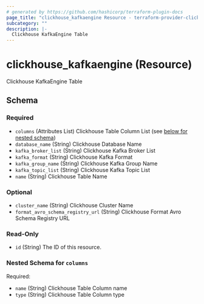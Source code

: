 ```yaml
---
# generated by https://github.com/hashicorp/terraform-plugin-docs
page_title: "clickhouse_kafkaengine Resource - terraform-provider-clickhouse"
subcategory: ""
description: |-
  Clickhouse KafkaEngine Table
---
```


# clickhouse_kafkaengine (Resource)

Clickhouse KafkaEngine Table



<!-- schema generated by tfplugindocs -->
## Schema

### Required

- `columns` (Attributes List) Clickhouse Table Column List (see [below for nested schema](#nestedatt--columns))
- `database_name` (String) Clickhouse Database Name
- `kafka_broker_list` (String) Clickhouse Kafka Broker List
- `kafka_format` (String) Clickhouse Kafka Format
- `kafka_group_name` (String) Clickhouse Kafka Group Name
- `kafka_topic_list` (String) Clickhouse Kafka Topic List
- `name` (String) Clickhouse Table Name

### Optional

- `cluster_name` (String) Clickhouse Cluster Name
- `format_avro_schema_registry_url` (String) Clickhouse Format Avro Schema Registry URL

### Read-Only

- `id` (String) The ID of this resource.

<a id="nestedatt--columns"></a>
### Nested Schema for `columns`

Required:

- `name` (String) Clickhouse Table Column name
- `type` (String) Clickhouse Table Column type
